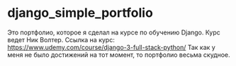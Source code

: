 # django_simple_portfolio
Это портфолио, которое я сделал на курсе по обучению Django.
Курс ведет Ник Волтер. Ссылка на курс: https://www.udemy.com/course/django-3-full-stack-python/
Так как у меня не было достижений на тот момент, то портфолио весьма скудное.
